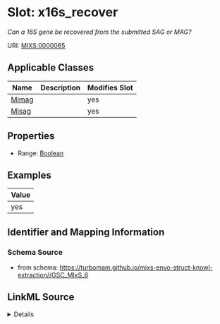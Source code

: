 # Slot: x16s_recover


_Can a 16S gene be recovered from the submitted SAG or MAG?_



URI: [MIXS:0000065](https://w3id.org/mixs/0000065)



<!-- no inheritance hierarchy -->




## Applicable Classes

| Name | Description | Modifies Slot |
| --- | --- | --- |
[Mimag](Mimag.md) |  |  yes  |
[Misag](Misag.md) |  |  yes  |







## Properties

* Range: [Boolean](Boolean.md)






## Examples

| Value |
| --- |
| yes |

## Identifier and Mapping Information







### Schema Source


* from schema: https://turbomam.github.io/mixs-envo-struct-knowl-extraction//GSC_MIxS_6




## LinkML Source

<details>
```yaml
name: x16s_recover
description: Can a 16S gene be recovered from the submitted SAG or MAG?
title: 16S recovered
notes:
- recover
examples:
- value: 'yes'
in_subset:
- sequencing
from_schema: https://turbomam.github.io/mixs-envo-struct-knowl-extraction//GSC_MIxS_6
rank: 1000
slot_uri: MIXS:0000065
multivalued: false
alias: x16s_recover
domain_of:
- Mimag
- Misag
range: boolean

```
</details>